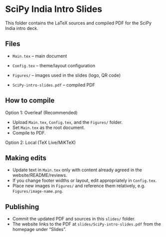 # SciPy India Intro Slides

This folder contains the LaTeX sources and compiled PDF for the SciPy India intro deck.

## Files

- `Main.tex` – main document

- `Config.tex` – theme/layout configuration
- `Figures/` – images used in the slides (logo, QR code)
- `SciPy-intro-slides.pdf` – compiled PDF

## How to compile

Option 1: Overleaf (Recommended)

- Upload `Main.tex`, `Config.tex`, and the `Figures/` folder.
- Set `Main.tex` as the root document.
- Compile to PDF.

Option 2: Local (TeX Live/MiKTeX)

<!-- Yet to test these out -->

## Making edits

- Update text in `Main.tex` only with content already agreed in the website/README/reviews.
- If you change footer widths or layout, edit appropriately in `Config.tex`.
- Place new images in `Figures/` and reference them relatively, e.g. `Figures/image-name.png`.

## Publishing

- Commit the updated PDF and sources in this `slides/` folder.
- The website links to the PDF at `slides/SciPy-intro-slides.pdf` from the homepage under “Slides”.
